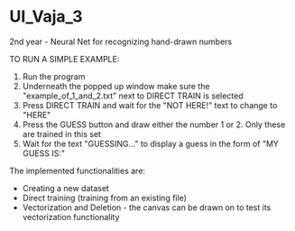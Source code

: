 # UI_Vaja_3
2nd year - Neural Net for recognizing hand-drawn numbers

TO RUN A SIMPLE EXAMPLE: 
  1. Run the program
  2. Underneath the popped up window make sure the "example_of_1_and_2.txt" next to DIRECT TRAIN is selected
  3. Press DIRECT TRAIN and wait for the "NOT HERE!" text to change to "HERE"
  4. Press the GUESS button and draw either the number 1 or 2. Only these are trained in this set
  5. Wait for the text "GUESSING..." to display a guess in the form of "MY GUESS IS:"
  
The implemented functionalities are: 
  - Creating a new dataset
  - Direct training (training from an existing file)
  - Vectorization and Deletion - the canvas can be drawn on to test its vectorization functionality
